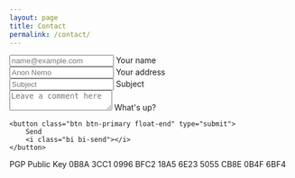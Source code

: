 ```yaml
---
layout: page
title: Contact
permalink: /contact/
---
```


<link rel="stylesheet" href="https://cdn.jsdelivr.net/npm/bootstrap@5.0.0-beta3/dist/css/bootstrap.min.css">
<link rel="stylesheet" href="https://cdn.jsdelivr.net/npm/bootstrap-icons@1.8.0/font/bootstrap-icons.css">
<form method="POST" action="/contact/submit">
    <div class="form-floating mb-3">
        <input type="text" class="form-control" id="name" name="name" placeholder="name@example.com" required>
        <label for="name">Your name</label>
    </div>
    <div class="form-floating mb-3">
        <input type="email" class="form-control" id="address" name="address" placeholder="Anon Nemo" required>
        <label for="address">Your address</label>
    </div>
    <div class="form-floating mb-3">
        <input type="text" class="form-control" id="subject" name="subject" placeholder="Subject" required>
        <label for="subject">Subject</label>
    </div>
    <div class="form-floating mb-3">
        <textarea class="form-control" placeholder="Leave a comment here" id="message" name="message" required></textarea>
        <label for="message">What's up?</label>
    </div>

    <button class="btn btn-primary float-end" type="submit">
        Send
        <i class="bi bi-send"></i>
    </button>
</form>

PGP Public Key
0B8A 3CC1 0996 BFC2 18A5 6E23 5055 CB8E 0B4F 6BF4

